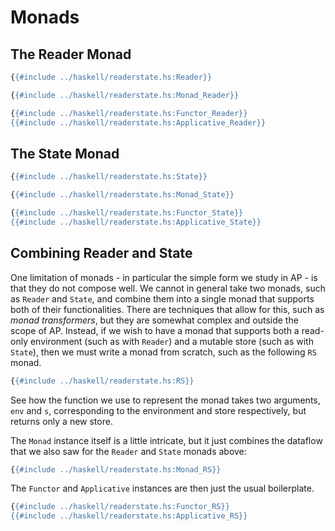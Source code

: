 # Monads

## The Reader Monad

```Haskell
{{#include ../haskell/readerstate.hs:Reader}}
```

```Haskell
{{#include ../haskell/readerstate.hs:Monad_Reader}}
```

```Haskell
{{#include ../haskell/readerstate.hs:Functor_Reader}}
{{#include ../haskell/readerstate.hs:Applicative_Reader}}
```

## The State Monad

```Haskell
{{#include ../haskell/readerstate.hs:State}}
```

```Haskell
{{#include ../haskell/readerstate.hs:Monad_State}}
```

```Haskell
{{#include ../haskell/readerstate.hs:Functor_State}}
{{#include ../haskell/readerstate.hs:Applicative_State}}
```

## Combining Reader and State

One limitation of monads - in particular the simple form we study in
AP - is that they do not compose well. We cannot in general take two
monads, such as `Reader` and `State`, and combine them into a single
monad that supports both of their functionalities. There are
techniques that allow for this, such as *monad transformers*, but they
are somewhat complex and outside the scope of AP. Instead, if we wish
to have a monad that supports both a read-only environment (such as
with `Reader`) and a mutable store (such as with `State`), then we
must write a monad from scratch, such as the following `RS` monad.

```Haskell
{{#include ../haskell/readerstate.hs:RS}}
```

See how the function we use to represent the monad takes two
arguments, `env` and `s`, corresponding to the environment and store
respectively, but returns only a new store.

The `Monad` instance itself is a little intricate, but it just
combines the dataflow that we also saw for the `Reader` and `State`
monads above:

```Haskell
{{#include ../haskell/readerstate.hs:Monad_RS}}
```

The `Functor` and `Applicative` instances are then just the usual
boilerplate.

```Haskell
{{#include ../haskell/readerstate.hs:Functor_RS}}
{{#include ../haskell/readerstate.hs:Applicative_RS}}
```
